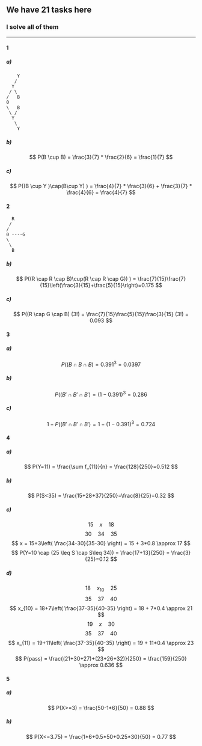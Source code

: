 ## We have 21 tasks here
### I solve all of them

---
#### 1
##### a)
```
    Y
   /
  Y
 / \
/   B
0   
\   B
 \ /
  Y
   \
    Y
```
##### b)
$$
P(B \cup B) = \frac{3}{7} * \frac{2}{6} = \frac{1}{7}
$$
##### c)
$$
P((B \cup Y )\cap(B\cup Y) ) = \frac{4}{7} * \frac{3}{6} + \frac{3}{7} * \frac{4}{6} = \frac{4}{7}
$$
#### 2
```
  R
 / 
/   
0 ----G  
\  
 \ 
  B
```
##### b)
$$
P((R \cap R \cap B)\cup(R \cap R \cap G)) ) = \frac{7}{15}\frac{7}{15}\left(\frac{3}{15}+\frac{5}{15}\right)=0.175
$$
##### c)
$$
P((R \cap G \cap B) (3!) = \frac{7}{15}\frac{5}{15}\frac{3}{15} (3!) = 0.093
$$
#### 3

##### a)
$$
P((B \cap B \cap B) = 0.391^{3}  = 0.0397
$$
##### b)
$$
P((B' \cap B' \cap B') = (1-0.391)^{3}  = 0.286
$$
##### c)
$$
1-P((B' \cap B' \cap B') = 1- (1-0.391)^{3}  = 0.724
$$
#### 4

##### a)
$$
P(Y=11) = \frac{\sum f_{11}}{n} = \frac{128}{250}=0.512
$$
##### b)
$$
P(S<35) = \frac{15+28+37}{250}=\frac{8}{25}=0.32
$$
##### c)
$$
15 \quad x \quad 18
$$
$$
30 \quad 34 \quad 35
$$
$$
x = 15+3\left( \frac{34-30}{35-30} \right) = 15 + 3*0.8 \approx 17
$$
$$
P(Y=10 \cap (25 \leq S \cap S\leq 34)) = \frac{17+13}{250} = \frac{3}{25}=0.12
$$
##### d)
$$
18 \quad x_{10} \quad 25
$$
$$
35 \quad 37 \quad 40
$$
$$
x_{10} = 18+7\left( \frac{37-35}{40-35} \right) = 18 + 7*0.4 \approx 21
$$
$$
19 \quad x \quad 30
$$
$$
35 \quad 37 \quad 40
$$
$$
x_{11} = 19+11\left( \frac{37-35}{40-35} \right) = 19 + 11*0.4 \approx 23
$$
$$
P(pass) = \frac{(21+30+27)+(23+26+32)}{250} = \frac{159}{250} \approx 0.636
$$
#### 5

##### a) 
$$
P(X>=3) = \frac{50-1*6}{50} = 0.88
$$
##### b)
$$
P(X<=3.75) = \frac{1*6+0.5*50+0.25*30}{50} = 0.77
$$
